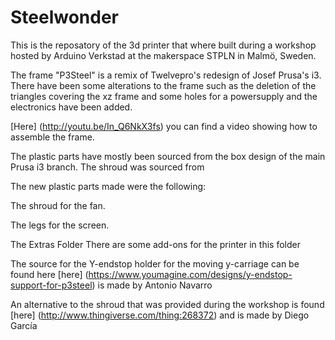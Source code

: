 Steelwonder
===========

This is the reposatory of the 3d printer that where built during a workshop hosted by Arduino Verkstad at the makerspace STPLN in Malmö, Sweden.

The frame "P3Steel" is a remix of Twelvepro's redesign of Josef Prusa's i3. There have been some alterations to the frame such as the deletion of the triangles covering the xz frame and some holes for a powersupply and the electronics have been added. 

[Here] (http://youtu.be/In_Q6NkX3fs) you can find a video showing how to assemble the frame.

The plastic parts have mostly been sourced from the box design of the main Prusa i3 branch. The shroud was sourced from 

The new plastic parts made were the following:

The shroud for the fan.

The legs for the screen.

The Extras Folder
There are some add-ons for the printer in this folder

The source for the Y-endstop holder for the moving y-carriage can be found here [here] (https://www.youmagine.com/designs/y-endstop-support-for-p3steel) is made by Antonio Navarro

An alternative to the shroud that was provided during the workshop is found [here] (http://www.thingiverse.com/thing:268372) and is made by Diego García

